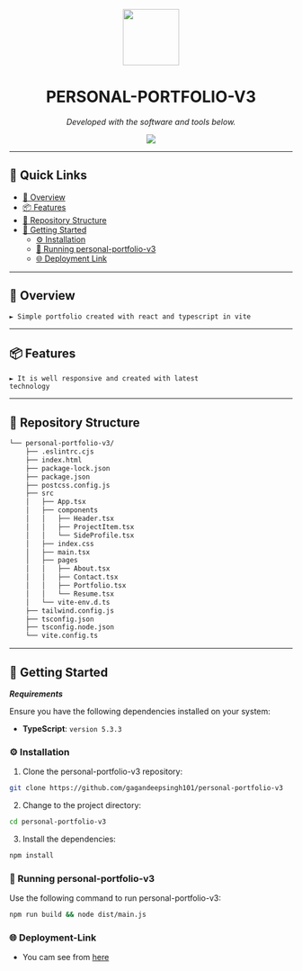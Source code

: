 <p align="center">
  <img src="https://github.com/gagandeepsingh101/personal-portfolio-v3/assets/145465280/78514208-190c-488d-82ed-2d9d9e02c4b5" width="100" />
</p>
<p align="center">
    <h1 align="center">PERSONAL-PORTFOLIO-V3</h1>
</p>
<p align="center">
	<!-- Shields.io badges not used with skill icons. --><p>
<p align="center">
		<em>Developed with the software and tools below.</em>
</p>
<p align="center">
	<a href="https://skillicons.dev">
		<img src="https://skillicons.dev/icons?i=css,html,js,md,react,ts,vite">
	</a></p>
<hr>

## 🔗 Quick Links

- [📍 Overview](#-overview)
- [📦 Features](#-features)
- [📂 Repository Structure](#-repository-structure)
- [🚀 Getting Started](#-getting-started)
  - [⚙️ Installation](#-installation)
  - [🤖 Running personal-portfolio-v3](#-running-personal-portfolio-v3)
  - [🌐 Deployment Link](#-Deployment-link)

---

## 📍 Overview

<code>► Simple portfolio created with react and typescript in vite </code>

---

## 📦 Features

<code>► It is well responsive and created with latest technology</code>

---

## 📂 Repository Structure

```sh
└── personal-portfolio-v3/
    ├── .eslintrc.cjs
    ├── index.html
    ├── package-lock.json
    ├── package.json
    ├── postcss.config.js
    ├── src
    │   ├── App.tsx
    │   ├── components
    │   │   ├── Header.tsx
    │   │   ├── ProjectItem.tsx
    │   │   └── SideProfile.tsx
    │   ├── index.css
    │   ├── main.tsx
    │   ├── pages
    │   │   ├── About.tsx
    │   │   ├── Contact.tsx
    │   │   ├── Portfolio.tsx
    │   │   └── Resume.tsx
    │   └── vite-env.d.ts
    ├── tailwind.config.js
    ├── tsconfig.json
    ├── tsconfig.node.json
    └── vite.config.ts
```

---

## 🚀 Getting Started

***Requirements***

Ensure you have the following dependencies installed on your system:

* **TypeScript**: `version 5.3.3`

### ⚙️ Installation

1. Clone the personal-portfolio-v3 repository:

```sh
git clone https://github.com/gagandeepsingh101/personal-portfolio-v3
```

2. Change to the project directory:

```sh
cd personal-portfolio-v3
```

3. Install the dependencies:

```sh
npm install
```

### 🤖 Running personal-portfolio-v3

Use the following command to run personal-portfolio-v3:

```sh
npm run build && node dist/main.js
```

### 🌐 Deployment-Link
- You cam see from [here](https://personal-portfolio-v3-oj4q.onrender.com)
